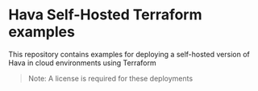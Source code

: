 # Hava Self-Hosted Terraform examples

This repository contains examples for deploying a self-hosted version of Hava in cloud environments using Terraform

> Note: A license is required for these deployments
